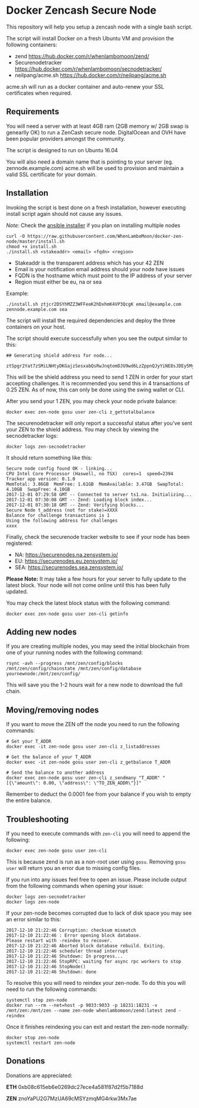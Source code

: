 # Docker Zencash Secure Node

This repository will help you setup a zencash node with a single bash script.

The script will install Docker on a fresh Ubuntu VM and provision the following
containers:

- zend https://hub.docker.com/r/whenlambomoon/zend/
- Securenodetracker https://hub.docker.com/r/whenlambomoon/secnodetracker/
- neilpang/acme.sh https://hub.docker.com/r/neilpang/acme.sh

acme.sh will run as a docker container and auto-renew your SSL certificates when required.

## Requirements

You will need a server with at least 4GB ram (2GB memory w/ 2GB swap is genearlly OK) to run a ZenCash secure node. DigitalOcean and OVH have been popular providers amongst the community.

The script is designed to run on Ubuntu 16.04

You will also need a domain name that is pointing to your server (eg. zennode.example.com)
acme.sh will be used to provision and maintain a valid SSL certificate for your domain.

## Installation

Invoking the script is best done on a fresh installation, however executing install script again should not
cause any issues.

*Note:* Check the [ansible installer](https://github.com/WhenLamboMoon/docker-zen-node/tree/master/ansible) if you plan on installing multiple nodes

```
curl -O https://raw.githubusercontent.com/WhenLamboMoon/docker-zen-node/master/install.sh
chmod +x install.sh
./install.sh <stakeaddr> <email> <fqdn> <region>
```

- Stakeaddr is the transparent address which has your 42 ZEN
- Email is your notification email address should your node have issues
- FQDN is the hostname which must point to the IP address of your server
- Region must either be eu, na or sea

Example:

`./install.sh ztjcr2DSYhMZZ3WFFeoK2hDxhmK4VP3QcgK email@example.com zennode.example.com sea`

The script will install the required dependencies and deploy the three containers on your host.

The script should execute successfully when you see the output similar to this:

```
## Generating shield address for node...

ztSpgr2Yat7zSMiLNHtyDKGajzSesxabQsRwJnqtomDJU9wd6LzZppnQJyYiNE8sJDEy5MyTiMrSjf3bWcMKgtF9xcEY4eA
```

This will be the shield address you need to send 1 ZEN in order for your start accepting challenges. It is recommended you send this in 4 transactions of 0.25 ZEN. As of now, this can only be done using the swing wallet or CLI.

After you send your 1 ZEN, you may check your node private balance:

```
docker exec zen-node gosu user zen-cli z_gettotalbalance
```

The securenodetracker will only report a successful status after you've sent your ZEN to the shield address. You may check by viewing the secnodetracker logs:

```
docker logs zen-secnodetracker
```

It should return something like this:

```
Secure node config found OK - linking...
CPU Intel Core Processor (Haswell, no TSX)  cores=1  speed=2394
Tracker app version: 0.1.0
MemTotal: 3.86GB  MemFree: 1.61GB  MemAvailable: 3.47GB  SwapTotal: 4.10GB  SwapFree: 4.10GB  
2017-12-01 07:29:58 GMT -- Connected to server ts1.na. Initializing...
2017-12-01 07:30:08 GMT -- Zend: Loading block index...
2017-12-01 07:30:18 GMT -- Zend: Verifying blocks...
Secure Node t_address (not for stake)=XXXX
Balance for challenge transactions is 1
Using the following address for challenges
xxxx
```

Finally, check the securenode tracker website to see if your node has been registered:

- NA: https://securenodes.na.zensystem.io/
- EU: https://securenodes.eu.zensystem.io/
- SEA: https://securenodes.sea.zensystem.io/

**Please Note:** It may take a few hours for your server to fully update to the latest block. Your node will not come online until this has been fully updated.

You may check the latest block status with the following command:

```
docker exec zen-node gosu user zen-cli getinfo
```

## Adding new nodes

If you are creating multiple nodes, you may seed the initial blockchain from one of your running nodes with the following command:

```
rsync -avh --progress /mnt/zen/config/blocks /mnt/zen/config/chainstate /mnt/zen/config/database yournewnode:/mnt/zen/config/
```

This will save you the 1-2 hours wait for a new node to download the full chain.

## Moving/removing nodes

If you want to move the ZEN off the node you need to run the following commands:

```
# Get your T_ADDR
docker exec -it zen-node gosu user zen-cli z_listaddresses

# Get the balance of your T_ADDR
docker exec -it zen-node gosu user zen-cli z_getbalance T_ADDR

# Send the balance to another address
docker exec zen-node gosu user zen-cli z_sendmany "T_ADDR" "[{\"amount\": 0.00, \"address\": \"TO_ZEN_ADDR\"}]"
```

Remember to deduct the 0.0001 fee from your balance if you wish to empty the entire balance.

## Troubleshooting

If you need to execute commands with `zen-cli` you will need to append the following:

```
docker exec zen-node gosu user zen-cli
```

This is because zend is run as a non-root user using `gosu`. Removing `gosu user` will return
you an error due to missing config files.

If you run into any issues feel free to open an issue. Please include output from the following commands when opening your issue:

```
docker logs zen-secnodetracker
docker logs zen-node
```

If your zen-node becomes corrupted due to lack of disk space you may see an error similar to this:

```
2017-12-10 21:22:46 Corruption: checksum mismatch
2017-12-10 21:22:46 : Error opening block database.
Please restart with -reindex to recover.
2017-12-10 21:22:46 Aborted block database rebuild. Exiting.
2017-12-10 21:22:46 scheduler thread interrupt
2017-12-10 21:22:46 Shutdown: In progress...
2017-12-10 21:22:46 StopRPC: waiting for async rpc workers to stop
2017-12-10 21:22:46 StopNode()
2017-12-10 21:22:46 Shutdown: done
```

To resolve this you will need to reindex your zen-node. To do this you will need to run the following commands:

```
systemctl stop zen-node
docker run --rm --net=host -p 9033:9033 -p 18231:18231 -v /mnt/zen:/mnt/zen --name zen-node whenlambomoon/zend:latest zend -reindex
```

Once it finishes reindexing you can exit and restart the zen-node normally:

```
docker stop zen-node
systemctl restart zen-node
```

## Donations

Donations are appreciated:

**ETH** 0xb08c615eb6e0269dc27ece4a581f87d2f5b7188d

**ZEN** znoYaPU2G7MzUA69cMSYzmqMG4rkw3Mx7ae
